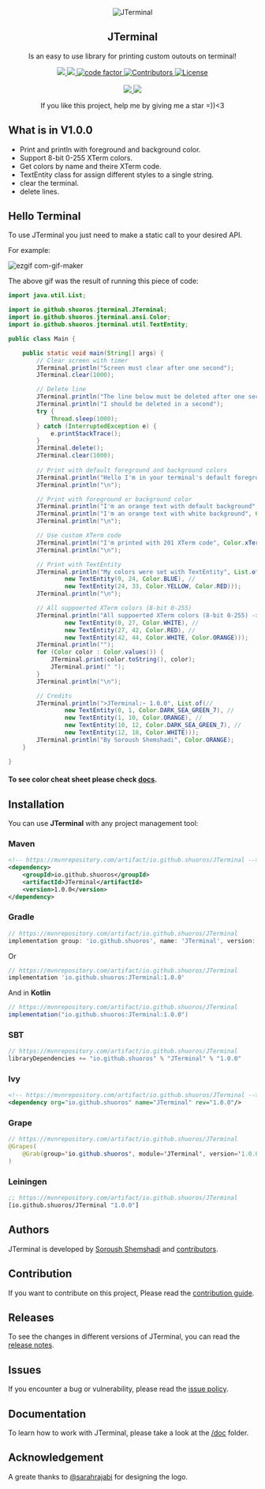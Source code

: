 <p align="center">
 <img src="https://user-images.githubusercontent.com/45015114/139809463-417377ca-2eef-4cec-9689-bd841b0ce5db.png" align="center" alt="JTerminal" />
 <h2 align="center">JTerminal</h2>
 <p align="center">Is an easy to use library for printing custom outouts on terminal!</p>
</p>
  <p align="center">
    <a href="https://github.com/shuoros/JTerminal/actions">
      <img src="https://img.shields.io/github/workflow/status/shuoros/JTerminal/Test?label=Test&style=for-the-badge" />
    </a>
    <a href="https://mvnrepository.com/artifact/io.github.shuoros/JTerminal">
      <img src="https://img.shields.io/maven-central/v/io.github.shuoros/JTerminal?style=for-the-badge" />
    </a>
    <a href="https://www.codefactor.io/repository/github/shuoros/jterminal">
      <img alt="code factor" src="https://img.shields.io/codefactor/grade/github/shuoros/jterminal/main?style=for-the-badge" />
    </a>
    <a href="#">
      <img alt="Contributors" src="https://img.shields.io/github/contributors/shuoros/jterminal?style=for-the-badge&color=blueviolet" />
    </a>
    <a href="https://github.com/shuoros/JTerminal/blob/main/LICENSE">
      <img alt="License" src="https://img.shields.io/github/license/shuoros/jterminal?style=for-the-badge" />
    </a>
    <br />
    <br />
    <a href="https://github.com/shuoros/JTerminal/issues">
      <img src="https://img.shields.io/github/issues-raw/shuoros/jterminal?style=for-the-badge&color=red"/>
    </a>
    <a href="https://github.com/shuoros/JTerminal/issues">
      <img src="https://img.shields.io/github/issues-closed-raw/shuoros/jterminal?style=for-the-badge"/>
    </a>
  </p>
  <p align="center">
	If you like this project, help me by giving me a star =))<3
  </p>

## What is in V1.0.0
- Print and println with foreground and background color.
- Support 8-bit 0-255 XTerm colors.
- Get colors by name and theire XTerm code.
- TextEntity class for assign different styles to a single string.
- clear the terminal.
- delete lines.

## Hello Terminal
To use JTerminal you just need to make a static call to your desired API.

For example:

![ezgif com-gif-maker](https://user-images.githubusercontent.com/45015114/140813186-1326fb9b-decc-4182-bf3c-19a4b0e04c24.gif)

The above gif was the result of running this piece of code:

```java
import java.util.List;

import io.github.shuoros.jterminal.JTerminal;
import io.github.shuoros.jterminal.ansi.Color;
import io.github.shuoros.jterminal.util.TextEntity;

public class Main {

	public static void main(String[] args) {
		// Clear screen with timer
		JTerminal.println("Screen must clear after one second");
		JTerminal.clear(1000);

		// Delete line
		JTerminal.println("The line below must be deleted after one second");
		JTerminal.println("I should be deleted in a second");
		try {
			Thread.sleep(1000);
		} catch (InterruptedException e) {
			e.printStackTrace();
		}
		JTerminal.delete();
		JTerminal.clear(1000);
		
		// Print with default foreground and background colors
		JTerminal.println("Hello I'm in your terminal's default foreground and background color");
		JTerminal.println("\n");

		// Print with foreground or background color
		JTerminal.println("I'm an orange text with default background", Color.ORANGE);
		JTerminal.println("I'm an orange text with white background", Color.ORANGE, Color.WHITE);
		JTerminal.println("\n");

		// Use custom XTerm code
		JTerminal.println("I'm printed with 201 XTerm code", Color.xTerm(201));
		JTerminal.println("\n");

		// Print with TextEntity
		JTerminal.println("My colors were set with TextEntity", List.of(//
				new TextEntity(0, 24, Color.BLUE), //
				new TextEntity(24, 33, Color.YELLOW, Color.RED)));
		JTerminal.println("\n");

		// All suppoerted XTerm colors (8-bit 0-255)
		JTerminal.println("All suppoerted XTerm colors (8-bit 0-255) ->", List.of(//
				new TextEntity(0, 27, Color.WHITE), //
				new TextEntity(27, 42, Color.RED), //
				new TextEntity(42, 44, Color.WHITE, Color.ORANGE)));
		JTerminal.println("");
		for (Color color : Color.values()) {
			JTerminal.print(color.toString(), color);
			JTerminal.print(" ");
		}
		JTerminal.println("\n");

		// Credits
		JTerminal.println(">JTerminal:~ 1.0.0", List.of(//
				new TextEntity(0, 1, Color.DARK_SEA_GREEN_7), //
				new TextEntity(1, 10, Color.ORANGE), //
				new TextEntity(10, 12, Color.DARK_SEA_GREEN_7), //
				new TextEntity(12, 18, Color.WHITE)));
		JTerminal.println("By Soroush Shemshadi", Color.ORANGE);
	}

}
```

#### To see color cheat sheet please check [docs](https://github.com/shuoros/JTerminal/blob/main/doc).

## Installation
You can use **JTerminal** with any project management tool:

### Maven

```xml
<!-- https://mvnrepository.com/artifact/io.github.shuoros/JTerminal -->
<dependency>
    <groupId>io.github.shuoros</groupId>
    <artifactId>JTerminal</artifactId>
    <version>1.0.0</version>
</dependency>
```

### Gradle

```gradle
// https://mvnrepository.com/artifact/io.github.shuoros/JTerminal
implementation group: 'io.github.shuoros', name: 'JTerminal', version: '1.0.0'
```
Or

```gradle
// https://mvnrepository.com/artifact/io.github.shuoros/JTerminal
implementation 'io.github.shuoros:JTerminal:1.0.0'
```

And in **Kotlin**

```gradle
// https://mvnrepository.com/artifact/io.github.shuoros/JTerminal
implementation("io.github.shuoros:JTerminal:1.0.0")
```

### SBT

```sbt
// https://mvnrepository.com/artifact/io.github.shuoros/JTerminal
libraryDependencies += "io.github.shuoros" % "JTerminal" % "1.0.0"
```

### Ivy

```xml
<!-- https://mvnrepository.com/artifact/io.github.shuoros/JTerminal -->
<dependency org="io.github.shuoros" name="JTerminal" rev="1.0.0"/>
```

### Grape

```java
// https://mvnrepository.com/artifact/io.github.shuoros/JTerminal
@Grapes(
    @Grab(group='io.github.shuoros', module='JTerminal', version='1.0.0')
)
```

### Leiningen

```clj
;; https://mvnrepository.com/artifact/io.github.shuoros/JTerminal
[io.github.shuoros/JTerminal "1.0.0"]
```

## Authors
JTerminal is developed by [Soroush Shemshadi](https://github.com/shuoros) and [contributors](https://github.com/shuoros/JTerminal/blob/main/CONTRIBUTORS.md).

## Contribution
If you want to contribute on this project, Please read the [contribution guide](https://github.com/shuoros/JTerminal/blob/main/CONTRIBUTE.md).

## Releases
To see the changes in different versions of JTerminal, you can read the [release notes](https://github.com/shuoros/JTerminal/blob/main/RELEASENOTES.md).

## Issues
If you encounter a bug or vulnerability, please read the [issue policy](https://github.com/shuoros/JTerminal/blob/main/ISSUES.md).

## Documentation
To learn how to work with JTerminal, please take a look at the [/doc](https://github.com/shuoros/JTerminal/tree/main/doc) folder.

## Acknowledgement
A greate thanks to [@sarahrajabi](https://github.com/sarahrajabi) for designing the logo.
